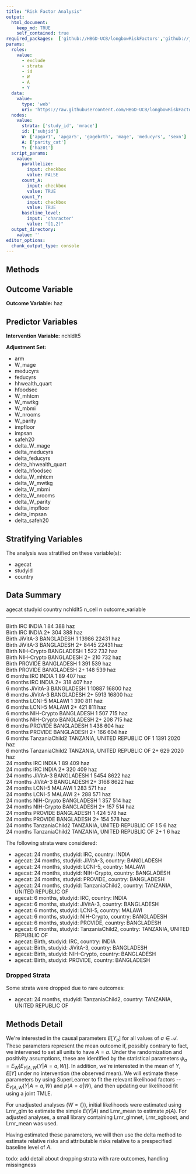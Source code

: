 ```yaml
---
title: "Risk Factor Analysis"
output: 
  html_document:
    keep_md: TRUE
    self_contained: true
required_packages:  ['github://HBGD-UCB/longbowRiskFactors','github://jeremyrcoyle/skimr@vector_types', 'github://tlverse/delayed']
params:
  roles:
    value:
      - exclude
      - strata
      - id
      - W
      - A
      - Y
  data: 
    value: 
      type: 'web'
      uri: 'https://raw.githubusercontent.com/HBGD-UCB/longbowRiskFactors/master/inst/sample_data/birthwt_data.rdata'
  nodes:
    value:
      strata: ['study_id', 'mrace']
      id: ['subjid']
      W: ['apgar1', 'apgar5', 'gagebrth', 'mage', 'meducyrs', 'sexn']
      A: ['parity_cat']
      Y: ['haz01']
  script_params:
    value:
      parallelize:
        input: checkbox
        value: FALSE
      count_A:
        input: checkbox
        value: TRUE
      count_Y:
        input: checkbox
        value: TRUE        
      baseline_level:
        input: 'character'
        value: "[1,2)"
  output_directory:
    value: ''
editor_options: 
  chunk_output_type: console
---
```








## Methods
## Outcome Variable

**Outcome Variable:** haz

## Predictor Variables

**Intervention Variable:** nchldlt5

**Adjustment Set:**

* arm
* W_mage
* meducyrs
* feducyrs
* hhwealth_quart
* hfoodsec
* W_mhtcm
* W_mwtkg
* W_mbmi
* W_nrooms
* W_parity
* impfloor
* impsan
* safeh20
* delta_W_mage
* delta_meducyrs
* delta_feducyrs
* delta_hhwealth_quart
* delta_hfoodsec
* delta_W_mhtcm
* delta_W_mwtkg
* delta_W_mbmi
* delta_W_nrooms
* delta_W_parity
* delta_impfloor
* delta_impsan
* delta_safeh20

## Stratifying Variables

The analysis was stratified on these variable(s):

* agecat
* studyid
* country

## Data Summary

agecat      studyid          country                        nchldlt5    n_cell       n  outcome_variable 
----------  ---------------  -----------------------------  ---------  -------  ------  -----------------
Birth       IRC              INDIA                          1               84     388  haz              
Birth       IRC              INDIA                          2+             304     388  haz              
Birth       JiVitA-3         BANGLADESH                     1            13986   22431  haz              
Birth       JiVitA-3         BANGLADESH                     2+            8445   22431  haz              
Birth       NIH-Crypto       BANGLADESH                     1              522     732  haz              
Birth       NIH-Crypto       BANGLADESH                     2+             210     732  haz              
Birth       PROVIDE          BANGLADESH                     1              391     539  haz              
Birth       PROVIDE          BANGLADESH                     2+             148     539  haz              
6 months    IRC              INDIA                          1               89     407  haz              
6 months    IRC              INDIA                          2+             318     407  haz              
6 months    JiVitA-3         BANGLADESH                     1            10887   16800  haz              
6 months    JiVitA-3         BANGLADESH                     2+            5913   16800  haz              
6 months    LCNI-5           MALAWI                         1              390     811  haz              
6 months    LCNI-5           MALAWI                         2+             421     811  haz              
6 months    NIH-Crypto       BANGLADESH                     1              507     715  haz              
6 months    NIH-Crypto       BANGLADESH                     2+             208     715  haz              
6 months    PROVIDE          BANGLADESH                     1              438     604  haz              
6 months    PROVIDE          BANGLADESH                     2+             166     604  haz              
6 months    TanzaniaChild2   TANZANIA, UNITED REPUBLIC OF   1             1391    2020  haz              
6 months    TanzaniaChild2   TANZANIA, UNITED REPUBLIC OF   2+             629    2020  haz              
24 months   IRC              INDIA                          1               89     409  haz              
24 months   IRC              INDIA                          2+             320     409  haz              
24 months   JiVitA-3         BANGLADESH                     1             5454    8622  haz              
24 months   JiVitA-3         BANGLADESH                     2+            3168    8622  haz              
24 months   LCNI-5           MALAWI                         1              283     571  haz              
24 months   LCNI-5           MALAWI                         2+             288     571  haz              
24 months   NIH-Crypto       BANGLADESH                     1              357     514  haz              
24 months   NIH-Crypto       BANGLADESH                     2+             157     514  haz              
24 months   PROVIDE          BANGLADESH                     1              424     578  haz              
24 months   PROVIDE          BANGLADESH                     2+             154     578  haz              
24 months   TanzaniaChild2   TANZANIA, UNITED REPUBLIC OF   1                5       6  haz              
24 months   TanzaniaChild2   TANZANIA, UNITED REPUBLIC OF   2+               1       6  haz              


The following strata were considered:

* agecat: 24 months, studyid: IRC, country: INDIA
* agecat: 24 months, studyid: JiVitA-3, country: BANGLADESH
* agecat: 24 months, studyid: LCNI-5, country: MALAWI
* agecat: 24 months, studyid: NIH-Crypto, country: BANGLADESH
* agecat: 24 months, studyid: PROVIDE, country: BANGLADESH
* agecat: 24 months, studyid: TanzaniaChild2, country: TANZANIA, UNITED REPUBLIC OF
* agecat: 6 months, studyid: IRC, country: INDIA
* agecat: 6 months, studyid: JiVitA-3, country: BANGLADESH
* agecat: 6 months, studyid: LCNI-5, country: MALAWI
* agecat: 6 months, studyid: NIH-Crypto, country: BANGLADESH
* agecat: 6 months, studyid: PROVIDE, country: BANGLADESH
* agecat: 6 months, studyid: TanzaniaChild2, country: TANZANIA, UNITED REPUBLIC OF
* agecat: Birth, studyid: IRC, country: INDIA
* agecat: Birth, studyid: JiVitA-3, country: BANGLADESH
* agecat: Birth, studyid: NIH-Crypto, country: BANGLADESH
* agecat: Birth, studyid: PROVIDE, country: BANGLADESH

### Dropped Strata

Some strata were dropped due to rare outcomes:

* agecat: 24 months, studyid: TanzaniaChild2, country: TANZANIA, UNITED REPUBLIC OF

## Methods Detail

We're interested in the causal parameters $E[Y_a]$ for all values of $a \in \mathcal{A}$. These parameters represent the mean outcome if, possibly contrary to fact, we intervened to set all units to have $A=a$. Under the randomization and positivity assumptions, these are identified by the statistical parameters $\psi_a=E_W[E_{Y|A,W}(Y|A=a,W)]$.  In addition, we're interested in the mean of $Y$, $E[Y]$ under no intervention (the observed mean). We will estimate these parameters by using SuperLearner to fit the relevant likelihood factors -- $E_{Y|A,W}(Y|A=a,W)$ and $p(A=a|W)$, and then updating our likelihood fit using a joint TMLE.

For unadjusted analyses ($W=\{\}$), initial likelihoods were estimated using Lrnr_glm to estimate the simple $E(Y|A)$ and Lrnr_mean to estimate $p(A)$. For adjusted analyses, a small library containing Lrnr_glmnet, Lrnr_xgboost, and Lrnr_mean was used.

Having estimated these parameters, we will then use the delta method to estimate relative risks and attributable risks relative to a prespecified baseline level of $A$.

todo: add detail about dropping strata with rare outcomes, handling missingness







<!-- # Results Detail -->

<!-- ## Results Plots -->
<!-- ```{r plot_tsm, warning=FALSE, message=FALSE} -->
<!-- tsm_plot(formatted_results) -->
<!-- ``` -->

<!-- ```{r plot_rr, warning=FALSE, message=FALSE} -->
<!-- rr_plot(formatted_results) -->
<!-- ``` -->

<!-- ```{r plot_ate, warning=FALSE, message=FALSE} -->
<!-- ate_plot(formatted_results) -->
<!-- ``` -->

<!-- ```{r plot_paf, warning=FALSE, message=FALSE} -->
<!-- paf_plot(formatted_results) -->
<!-- ``` -->

<!-- ```{r plot_par, warning=FALSE, message=FALSE} -->
<!-- par_plot(formatted_results) -->
<!-- ``` -->

<!-- ## Results Table -->
<!-- ```{r results_tables, results="asis"} -->
<!-- parameter_types <- unique(formatted_results$type) -->
<!-- for(parameter_type in parameter_types){ -->
<!--   cat(sprintf("\n\n### Parameter: %s\n", parameter_type)) -->
<!--   print_cols <- c(nodes$strata, "intervention_level", "baseline_level",  -->
<!--                   "estimate", "ci_lower", "ci_upper") -->
<!--   subset <- formatted_results[type==parameter_type, print_cols, with=FALSE] -->

<!--   k <- kable(subset) -->
<!--   print(k) -->
<!-- } -->
<!-- ``` -->
